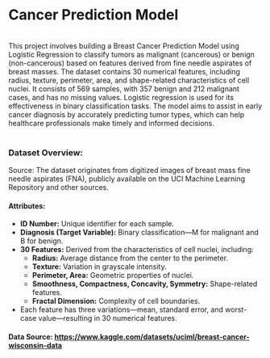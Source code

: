 # Cancer Prediction Model
<br>
This project involves building a Breast Cancer Prediction Model using Logistic Regression to classify tumors as malignant (cancerous) or benign (non-cancerous) based on features derived from fine needle aspirates of breast masses. The dataset contains 30 numerical features, including radius, texture, perimeter, area, and shape-related characteristics of cell nuclei. It consists of 569 samples, with 357 benign and 212 malignant cases, and has no missing values. Logistic regression is used for its effectiveness in binary classification tasks. The model aims to assist in early cancer diagnosis by accurately predicting tumor types, which can help healthcare professionals make timely and informed decisions.
<br><br>

### Dataset Overview: <br>
Source: The dataset originates from digitized images of breast mass fine needle aspirates (FNA), publicly available on the UCI Machine Learning Repository and other sources.

#### Attributes:

- **ID Number:** Unique identifier for each sample.
- **Diagnosis (Target Variable):** Binary classification—M for malignant and B for benign.
- **30 Features:** Derived from the characteristics of cell nuclei, including:
  - **Radius:** Average distance from the center to the perimeter.
  - **Texture:** Variation in grayscale intensity.
  - **Perimeter, Area:** Geometric properties of nuclei.
  - **Smoothness, Compactness, Concavity, Symmetry:** Shape-related features.
  - **Fractal Dimension:** Complexity of cell boundaries.
- Each feature has three variations—mean, standard error, and worst-case value—resulting in 30 numerical features.

#### Data Source: https://www.kaggle.com/datasets/uciml/breast-cancer-wisconsin-data
